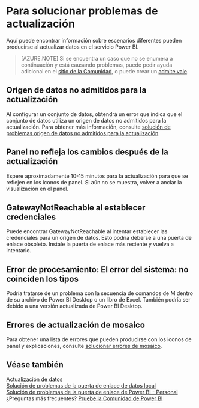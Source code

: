 <properties 
   pageTitle="Para solucionar problemas de actualización"
   description="Para solucionar problemas de actualización"
   services="powerbi" 
   documentationCenter="" 
   authors="guyinacube" 
   manager="mblythe" 
   backup=""
   editor=""
   tags=""
   qualityFocus="complete"
   qualityDate="04/04/2016"/>
 
<tags
   ms.service="powerbi"
   ms.devlang="NA"
   ms.topic="article"
   ms.tgt_pltfrm="NA"
   ms.workload="powerbi"
   ms.date="08/15/2016"
   ms.author="asaxton"/>

# Para solucionar problemas de actualización  

Aquí puede encontrar información sobre escenarios diferentes pueden producirse al actualizar datos en el servicio Power BI. 

> [AZURE.NOTE] Si se encuentra un caso que no se enumera a continuación y está causando problemas, puede pedir ayuda adicional en el [sitio de la Comunidad](http://community.powerbi.com/), o puede crear un [admite vale](https://powerbi.microsoft.com/support/).

## Origen de datos no admitidos para la actualización
Al configurar un conjunto de datos, obtendrá un error que indica que el conjunto de datos utiliza un origen de datos no admitidos para la actualización. Para obtener más información, consulte [solución de problemas origen de datos no admitidos para la actualización](powerbi-admin-troubleshoot-unsupported-data-source-for-refresh.md)

## Panel no refleja los cambios después de la actualización  
Espere aproximadamente 10-15 minutos para la actualización para que se reflejen en los iconos de panel.  Si aún no se muestra, volver a anclar la visualización en el panel.

## GatewayNotReachable al establecer credenciales  
Puede encontrar GatewayNotReachable al intentar establecer las credenciales para un origen de datos. Esto podría deberse a una puerta de enlace obsoleto.  Instale la puerta de enlace más reciente y vuelva a intentarlo.

## Error de procesamiento: El error del sistema: no coinciden los tipos  
Podría tratarse de un problema con la secuencia de comandos de M dentro de su archivo de Power BI Desktop o un libro de Excel.  También podría ser debido a una versión actualizada de Power BI Desktop.

## Errores de actualización de mosaico
Para obtener una lista de errores que pueden producirse con los iconos de panel y explicaciones, consulte [solucionar errores de mosaico](powerbi-refresh-troubleshooting-tile-errors.md).

## Véase también  

[Actualización de datos](powerbi-refresh-data.md)  
[Solución de problemas de la puerta de enlace de datos local](powerbi-gateway-onprem-tshoot.md)  
[Solución de problemas de la puerta de enlace de Power BI - Personal](powerbi-admin-troubleshooting-power-bi-personal-gateway.md)  
¿Preguntas más frecuentes? [Pruebe la Comunidad de Power BI](http://community.powerbi.com/)